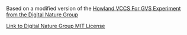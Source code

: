 Based on a modified version of the  [Howland VCCS For GVS Experiment from the Digital Nature Group](https://github.com/DigitalNatureGroup/Howland-VCCS-for-GVS-experiment-prototype/blob/main/MIT%20License)

[Link to Digital Nature Group MIT License](https://github.com/DigitalNatureGroup/Howland-VCCS-for-GVS-experiment-prototype/blob/main/MIT%20License)
